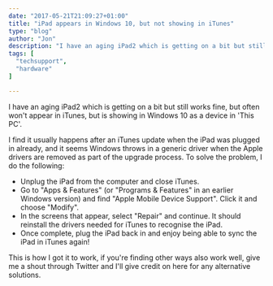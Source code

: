 ```yaml
---
date: "2017-05-21T21:09:27+01:00"
title: "iPad appears in Windows 10, but not showing in iTunes"
type: "blog"
author: "Jon"
description: "I have an aging iPad2 which is getting on a bit but still works fine, but often won't appear in iTunes, but is showing in Windows 10 as a device in 'This PC'..."
tags: [
  "techsupport",
  "hardware"
]

---
```


I have an aging iPad2 which is getting on a bit but still works fine, but often won't appear in iTunes, but is showing in Windows 10 as a device in 'This PC'.

I find it usually happens after an iTunes update when the iPad was plugged in already, and it seems Windows throws in a generic driver when the Apple drivers are removed as part of the upgrade process. To solve the problem, I do the following:

 * Unplug the iPad from the computer and close iTunes.
 * Go to "Apps & Features" (or "Programs & Features" in an earlier Windows version) and find "Apple Mobile Device Support". Click it and choose "Modify".
 * In the screens that appear, select "Repair" and continue. It should reinstall the drivers needed for iTunes to recognise the iPad.
 * Once complete, plug the iPad back in and enjoy being able to sync the iPad in iTunes again!

This is how I got it to work, if you're finding other ways also work well, give me a shout through Twitter and I'll give credit on here for any alternative solutions.